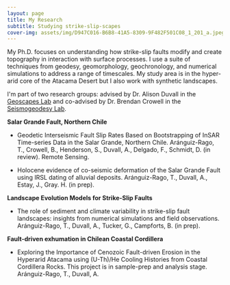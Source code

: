 ```yaml
---
layout: page
title: My Research
subtitle: Studying strike-slip-scapes
cover-img: assets/img/D947C016-B6B8-41A5-8309-9F482F501C08_1_201_a.jpeg
---
```


My Ph.D. focuses on understanding how strike-slip faults modify and create topography in interaction with surface processes. I use a suite of techniques from geodesy, geomorphology, geochronology, and numerical simulations to address a range of timescales. My study area is in the hyper-arid core of the Atacama Desert but I also work with synthetic landscapes. 


I'm part of two research groups: advised by Dr. Alison Duvall in the [Geoscapes Lab](https://www.alisonrduvall.com) and co-advised by Dr. Brendan Crowell in the [Seismogeodesy Lab](https://sites.google.com/view/uwsglab/home/). 


**Salar Grande Fault, Northern Chile**

- Geodetic Interseismic Fault Slip Rates Based on Bootstrapping of InSAR Time-series Data in the Salar Grande, Northern Chile. Aránguiz-Rago, T., Crowell, B., Henderson, S., Duvall, A., Delgado, F., Schmidt, D. (in review). Remote Sensing.

- Holocene evidence of co-seismic deformation of the Salar Grande Fault using IRSL dating of alluvial deposits. Aránguiz-Rago, T., Duvall, A., Estay, J., Gray. H. (in prep).   


**Landscape Evolution Models for Strike-Slip Faults**

- The role of sediment and climate variability in strike-slip fault landscapes: insights from numerical simulations and field observations.  Aránguiz-Rago, T., Duvall, A., Tucker, G., Campforts, B. (in prep). 

**Fault-driven exhumation in Chilean Coastal Cordillera**

- Exploring the Importance of Cenozoic Fault-driven Erosion in the Hyperarid Atacama using (U-Th)/He Cooling Histories from Coastal Cordillera Rocks. This project is in sample-prep and analysis stage. Aránguiz-Rago, T., Duvall, A. 
